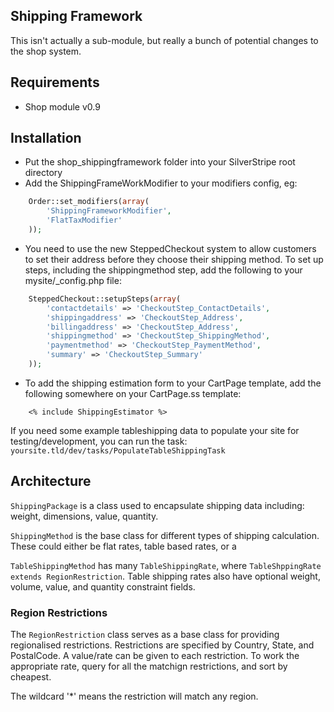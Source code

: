 ## Shipping Framework

This isn't actually a sub-module, but really a bunch of potential changes to the shop system.

## Requirements

 * Shop module v0.9

## Installation

 * Put the shop_shippingframework folder into your SilverStripe root directory
 * Add the ShippingFrameWorkModifier to your modifiers config, eg:

```php
    Order::set_modifiers(array(
        'ShippingFrameworkModifier',
        'FlatTaxModifier'
    ));
```

 * You need to use the new SteppedCheckout system to allow customers to set their address
 before they choose their shipping method. To set up steps, including the shippingmethod step,
 add the following to your mysite/_config.php file:

```php
    SteppedCheckout::setupSteps(array(
        'contactdetails' => 'CheckoutStep_ContactDetails',
        'shippingaddress' => 'CheckoutStep_Address',
        'billingaddress' => 'CheckoutStep_Address',
        'shippingmethod' => 'CheckoutStep_ShippingMethod',
        'paymentmethod' => 'CheckoutStep_PaymentMethod',
        'summary' => 'CheckoutStep_Summary'
    ));
```

 * To add the shipping estimation form to your CartPage template, add the following
 somewhere on your CartPage.ss template:

```
    <% include ShippingEstimator %>
```

If you need some example tableshipping data to populate your site for testing/development, 
you can run the task: `yoursite.tld/dev/tasks/PopulateTableShippingTask`

## Architecture

`ShippingPackage` is a class used to encapsulate shipping data including: weight, dimensions, value, quantity.

`ShippingMethod` is the base class for different types of shipping calculation.
These could either be flat rates, table based rates, or a

`TableShippingMethod` has many `TableShippingRate`, where `TableShppingRate extends RegionRestriction`.
Table shipping rates also have optional weight, volume, value, and quantity constraint fields.

### Region Restrictions

The `RegionRestriction` class serves as a base class for providing regionalised restrictions.
Restrictions are specified by Country, State, and PostalCode. A value/rate can be given to each
restriction. To work the appropriate rate, query for all the matchign restrictions, and sort
by cheapest.

The wildcard '*' means the restriction will match any region.